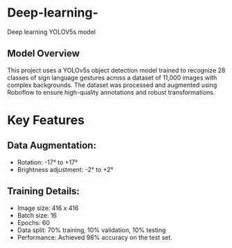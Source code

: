 # Deep-learning-
Deep learning YOLOV5s model

## Model Overview
This project uses a YOLOv5s object detection model trained to recognize 28 classes of sign language gestures across a dataset of 11,000 images with complex backgrounds. The dataset was processed and augmented using Roboflow to ensure high-quality annotations and robust transformations.

# Key Features
## Data Augmentation:
 - Rotation: -17° to +17°
 - Brightness adjustment: -2° to +2°

## Training Details:
 - Image size: 416 x 416
 - Batch size: 16
 - Epochs: 60
 - Data split: 70% training, 10% validation, 10% testing
 - Performance: Achieved 98% accuracy on the test set.
